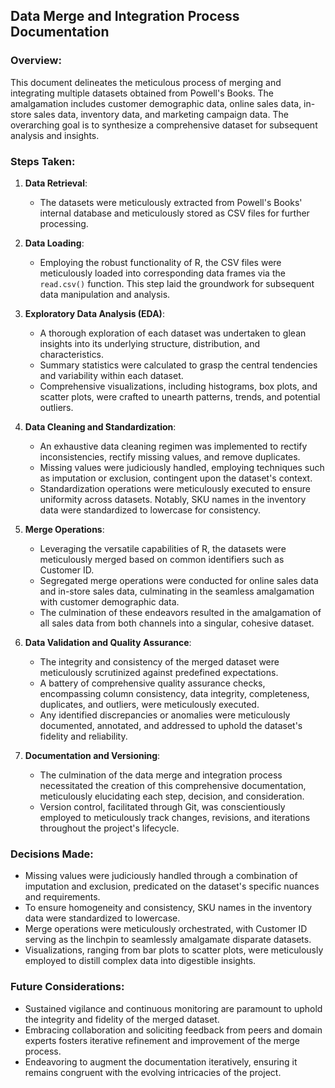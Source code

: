 
## Data Merge and Integration Process Documentation

### Overview:
This document delineates the meticulous process of merging and integrating multiple datasets obtained from Powell's Books. The amalgamation includes customer demographic data, online sales data, in-store sales data, inventory data, and marketing campaign data. The overarching goal is to synthesize a comprehensive dataset for subsequent analysis and insights.

### Steps Taken:

1. **Data Retrieval**:
   - The datasets were meticulously extracted from Powell's Books' internal database and meticulously stored as CSV files for further processing.

2. **Data Loading**:
   - Employing the robust functionality of R, the CSV files were meticulously loaded into corresponding data frames via the `read.csv()` function. This step laid the groundwork for subsequent data manipulation and analysis.

3. **Exploratory Data Analysis (EDA)**:
   - A thorough exploration of each dataset was undertaken to glean insights into its underlying structure, distribution, and characteristics.
   - Summary statistics were calculated to grasp the central tendencies and variability within each dataset.
   - Comprehensive visualizations, including histograms, box plots, and scatter plots, were crafted to unearth patterns, trends, and potential outliers.

4. **Data Cleaning and Standardization**:
   - An exhaustive data cleaning regimen was implemented to rectify inconsistencies, rectify missing values, and remove duplicates.
   - Missing values were judiciously handled, employing techniques such as imputation or exclusion, contingent upon the dataset's context.
   - Standardization operations were meticulously executed to ensure uniformity across datasets. Notably, SKU names in the inventory data were standardized to lowercase for consistency.

5. **Merge Operations**:
   - Leveraging the versatile capabilities of R, the datasets were meticulously merged based on common identifiers such as Customer ID.
   - Segregated merge operations were conducted for online sales data and in-store sales data, culminating in the seamless amalgamation with customer demographic data.
   - The culmination of these endeavors resulted in the amalgamation of all sales data from both channels into a singular, cohesive dataset.

6. **Data Validation and Quality Assurance**:
   - The integrity and consistency of the merged dataset were meticulously scrutinized against predefined expectations.
   - A battery of comprehensive quality assurance checks, encompassing column consistency, data integrity, completeness, duplicates, and outliers, were meticulously executed.
   - Any identified discrepancies or anomalies were meticulously documented, annotated, and addressed to uphold the dataset's fidelity and reliability.

7. **Documentation and Versioning**:
   - The culmination of the data merge and integration process necessitated the creation of this comprehensive documentation, meticulously elucidating each step, decision, and consideration.
   - Version control, facilitated through Git, was conscientiously employed to meticulously track changes, revisions, and iterations throughout the project's lifecycle.

### Decisions Made:
- Missing values were judiciously handled through a combination of imputation and exclusion, predicated on the dataset's specific nuances and requirements.
- To ensure homogeneity and consistency, SKU names in the inventory data were standardized to lowercase.
- Merge operations were meticulously orchestrated, with Customer ID serving as the linchpin to seamlessly amalgamate disparate datasets.
- Visualizations, ranging from bar plots to scatter plots, were meticulously employed to distill complex data into digestible insights.

### Future Considerations:
- Sustained vigilance and continuous monitoring are paramount to uphold the integrity and fidelity of the merged dataset.
- Embracing collaboration and soliciting feedback from peers and domain experts fosters iterative refinement and improvement of the merge process.
- Endeavoring to augment the documentation iteratively, ensuring it remains congruent with the evolving intricacies of the project.




